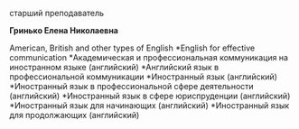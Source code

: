 старший преподаватель



**Гринько Елена Николаевна**

American, British and other types of English
	*English for effective communication
	*Академическая и профессиональная коммуникация на иностранном языке (английский)
	*Английский язык в профессиональной коммуникации
	*Иностранный язык (английский)
	*Иностранный язык в профессиональной сфере деятельности (английский)
	*Иностранный язык в сфере юриспруденции (английский)
	*Иностранный язык для начинающих (английский)
	*Иностранный язык для продолжающих (английский)